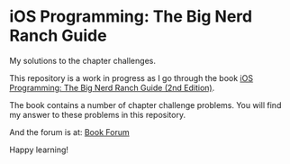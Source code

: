 # iOS Programming: The Big Nerd Ranch Guide

My solutions to the chapter challenges.

This repository is a work in progress as I go through the book [iOS Programming: The Big Nerd Ranch Guide (2nd Edition)](http://www.amazon.com/gp/product/0321773772/ref=as_li_ss_il?ie=UTF8&tag=tra0f-20&linkCode=as2&camp=217145&creative=399373&creativeASIN=0321773772). 

The book contains a number of chapter challenge problems. You will find my answer to these problems in this repository.

And the forum is at:
[Book Forum](http://forums.bignerdranch.com/viewforum.php?f=73)

Happy learning!